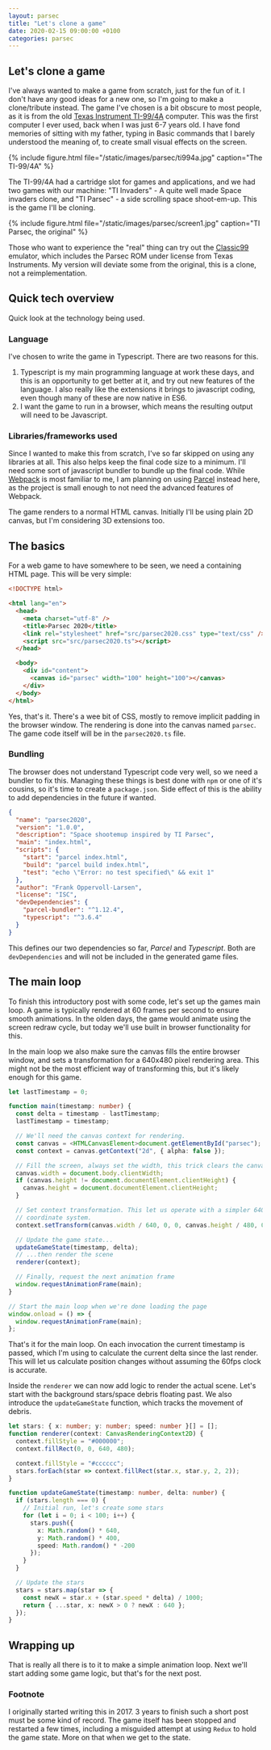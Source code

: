 ```yaml
---
layout: parsec
title: "Let's clone a game"
date: 2020-02-15 09:00:00 +0100
categories: parsec
---
```


## Let's clone a game

I've always wanted to make a game from scratch, just for the fun of it. I don't
have any good ideas for a new one, so I'm going to make a clone/tribute instead.
The game I've chosen is a bit obscure to most people, as it is from the old
[Texas Instrument TI-99/4A](https://en.wikipedia.org/wiki/Texas_Instruments_TI-99/4A)
computer. This was the first computer I ever used, back when I was just 6-7
years old. I have fond memories of sitting with my father, typing in Basic
commands that I barely understood the meaning of, to create small visual effects
on the screen.

{% include figure.html file="/static/images/parsec/ti994a.jpg" caption="The TI-99/4A" %}

The TI-99/4A had a cartridge slot for games and applications, and we had two
games with our machine: "TI Invaders" - A quite well made Space invaders clone,
and "TI Parsec" - a side scrolling space shoot-em-up. This is the game I'll be
cloning.

{% include figure.html file="/static/images/parsec/screen1.jpg" caption="TI Parsec, the original" %}

Those who want to experience the "real" thing can try out the
[Classic99](http://www.harmlesslion.com/cgi-bin/showprog.cgi?search=Classic99)
emulator, which includes the Parsec ROM under license from Texas Instruments. My
version will deviate some from the original, this is a clone, not a
reimplementation.

## Quick tech overview

Quick look at the technology being used.

### Language

I've chosen to write the game in Typescript. There are two reasons for this.

1. Typescript is my main programming language at work these days, and this is an
   opportunity to get better at it, and try out new features of the language. I
   also really like the extensions it brings to javascript coding, even though
   many of these are now native in ES6.
2. I want the game to run in a browser, which means the resulting output will
   need to be Javascript.

### Libraries/frameworks used

Since I wanted to make this from scratch, I've so far skipped on using any
libraries at all. This also helps keep the final code size to a minimum. I'll
need some sort of javascript bundler to bundle up the final code. While
[Webpack](https://webpack.js.org/) is most familiar to me, I am planning on
using [Parcel](https://parceljs.org/) instead here, as the project is small
enough to not need the advanced features of Webpack.

The game renders to a normal HTML canvas. Initially I'll be using plain 2D
canvas, but I'm considering 3D extensions too.

## The basics

For a web game to have somewhere to be seen, we need a containing HTML page.
This will be very simple:

```html
<!DOCTYPE html>

<html lang="en">
  <head>
    <meta charset="utf-8" />
    <title>Parsec 2020</title>
    <link rel="stylesheet" href="src/parsec2020.css" type="text/css" />
    <script src="src/parsec2020.ts"></script>
  </head>

  <body>
    <div id="content">
      <canvas id="parsec" width="100" height="100"></canvas>
    </div>
  </body>
</html>
```

Yes, that's it. There's a wee bit of CSS, mostly to remove implicit padding in
the browser window. The rendering is done into the canvas named `parsec`. The
game code itself will be in the `parsec2020.ts` file.

### Bundling

The browser does not understand Typescript code very well, so we need a bundler
to fix this. Managing these things is best done with `npm` or one of it's
cousins, so it's time to create a `package.json`. Side effect of this is the
ability to add dependencies in the future if wanted.

```json
{
  "name": "parsec2020",
  "version": "1.0.0",
  "description": "Space shootemup inspired by TI Parsec",
  "main": "index.html",
  "scripts": {
    "start": "parcel index.html",
    "build": "parcel build index.html",
    "test": "echo \"Error: no test specified\" && exit 1"
  },
  "author": "Frank Oppervoll-Larsen",
  "license": "ISC",
  "devDependencies": {
    "parcel-bundler": "^1.12.4",
    "typescript": "^3.6.4"
  }
}
```

This defines our two dependencies so far, _Parcel_ and _Typescript_. Both are
`devDependencies` and will not be included in the generated game files.

## The main loop

To finish this introductory post with some code, let's set up the games main
loop. A game is typically rendered at 60 frames per second to ensure smooth
animations. In the olden days, the game would animate using the screen redraw
cycle, but today we'll use built in browser functionality for this.

In the main loop we also make sure the canvas fills the entire browser window,
and sets a transformation for a 640x480 pixel rendering area. This might not be
the most efficient way of transforming this, but it's likely enough for this
game.

```typescript
let lastTimestamp = 0;

function main(timestamp: number) {
  const delta = timestamp - lastTimestamp;
  lastTimestamp = timestamp;

  // We'll need the canvas context for rendering.
  const canvas = <HTMLCanvasElement>document.getElementById("parsec");
  const context = canvas.getContext("2d", { alpha: false });

  // Fill the screen, always set the width, this trick clears the canvas
  canvas.width = document.body.clientWidth;
  if (canvas.height != document.documentElement.clientHeight) {
    canvas.height = document.documentElement.clientHeight;
  }

  // Set context transformation. This let us operate with a simpler 640x480
  // coordinate system.
  context.setTransform(canvas.width / 640, 0, 0, canvas.height / 480, 0, 0);

  // Update the game state...
  updateGameState(timestamp, delta);
  // ...then render the scene
  renderer(context);

  // Finally, request the next animation frame
  window.requestAnimationFrame(main);
}

// Start the main loop when we're done loading the page
window.onload = () => {
  window.requestAnimationFrame(main);
};
```

That's it for the main loop. On each invocation the current timestamp is passed,
which I'm using to calculate the current delta since the last render. This will
let us calculate position changes without assuming the 60fps clock is accurate.

Inside the `renderer` we can now add logic to render the actual scene. Let's
start with the background stars/space debris floating past. We also introduce
the `updateGameState` function, which tracks the movement of debris.

```typescript
let stars: { x: number; y: number; speed: number }[] = [];
function renderer(context: CanvasRenderingContext2D) {
  context.fillStyle = "#000000";
  context.fillRect(0, 0, 640, 480);

  context.fillStyle = "#cccccc";
  stars.forEach(star => context.fillRect(star.x, star.y, 2, 2));
}

function updateGameState(timestamp: number, delta: number) {
  if (stars.length === 0) {
    // Initial run, let's create some stars
    for (let i = 0; i < 100; i++) {
      stars.push({
        x: Math.random() * 640,
        y: Math.random() * 400,
        speed: Math.random() * -200
      });
    }
  }

  // Update the stars
  stars = stars.map(star => {
    const newX = star.x + (star.speed * delta) / 1000;
    return { ...star, x: newX > 0 ? newX : 640 };
  });
}
```

## Wrapping up

That is really all there is to it to make a simple animation loop. Next we'll
start adding some game logic, but that's for the next post.

### Footnote

I originally started writing this in 2017. 3 years to finish such a short post
must be some kind of record. The game itself has been stopped and restarted a
few times, including a misguided attempt at using `Redux` to hold the game
state. More on that when we get to the state.
